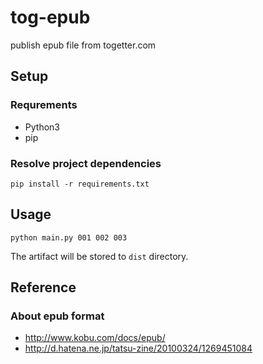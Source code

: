 tog-epub
========

publish epub file from togetter.com

Setup
--------------

### Requrements

* Python3
* pip

### Resolve project dependencies

    pip install -r requirements.txt

Usage
--------------

    python main.py 001 002 003

The artifact will be stored to `dist` directory.

Reference
-----------

### About epub format

* http://www.kobu.com/docs/epub/
* http://d.hatena.ne.jp/tatsu-zine/20100324/1269451084

